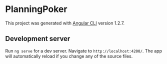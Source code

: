 # PlanningPoker

This project was generated with [Angular CLI](https://github.com/angular/angular-cli) version 1.2.7.

## Development server

Run `ng serve` for a dev server. Navigate to `http://localhost:4200/`. The app will automatically reload if you change any of the source files.


